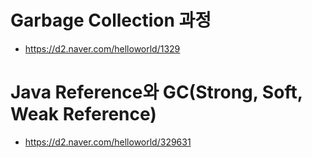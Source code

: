 # Garbage Collection 과정
- https://d2.naver.com/helloworld/1329

# Java Reference와 GC(Strong, Soft, Weak Reference)
- https://d2.naver.com/helloworld/329631
